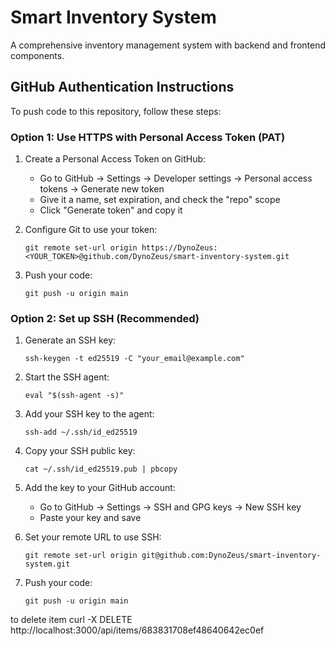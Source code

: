 # Smart Inventory System

A comprehensive inventory management system with backend and frontend components.

## GitHub Authentication Instructions

To push code to this repository, follow these steps:

### Option 1: Use HTTPS with Personal Access Token (PAT)

1. Create a Personal Access Token on GitHub:
   - Go to GitHub → Settings → Developer settings → Personal access tokens → Generate new token
   - Give it a name, set expiration, and check the "repo" scope
   - Click "Generate token" and copy it

2. Configure Git to use your token:
   ```
   git remote set-url origin https://DynoZeus:<YOUR_TOKEN>@github.com/DynoZeus/smart-inventory-system.git
   ```

3. Push your code:
   ```
   git push -u origin main
   ```

### Option 2: Set up SSH (Recommended)

1. Generate an SSH key:
   ```
   ssh-keygen -t ed25519 -C "your_email@example.com"
   ```

2. Start the SSH agent:
   ```
   eval "$(ssh-agent -s)"
   ```

3. Add your SSH key to the agent:
   ```
   ssh-add ~/.ssh/id_ed25519
   ```

4. Copy your SSH public key:
   ```
   cat ~/.ssh/id_ed25519.pub | pbcopy
   ```

5. Add the key to your GitHub account:
   - Go to GitHub → Settings → SSH and GPG keys → New SSH key
   - Paste your key and save

6. Set your remote URL to use SSH:
   ```
   git remote set-url origin git@github.com:DynoZeus/smart-inventory-system.git
   ```

7. Push your code:
   ```
   git push -u origin main
   ``` 



<!-- to create an item
curl -X POST http://localhost:3000/api/items -H "Content-Type: application/json" -d '{"name": "Notebook", "quantity": 10}' -->


<!-- to get all items
curl http://localhost:3000/api/items -->

<!-- to update an item
curl -X PUT http://localhost:3000/api/items/683831708ef48640642ec0ef -H "Content-Type: application/json" -d '{"name": "Updated Notebook", "quantity": 15}' -->
<!-- replace id with actual id -->

to delete item
curl -X DELETE http://localhost:3000/api/items/683831708ef48640642ec0ef
<!-- id ki jagah lo id crreate hoke aaegi wo use krni hai -->

